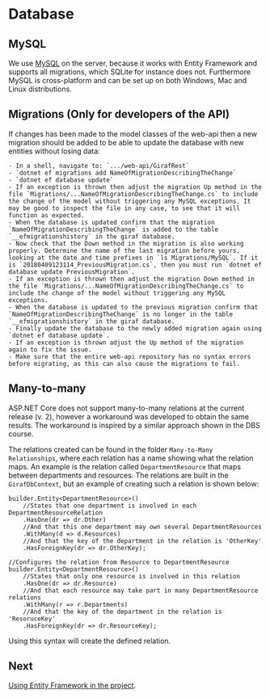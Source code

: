 # Database

## MySQL

We use [MySQL](https://en.wikipedia.org/wiki/MySQL) on the server, because it works with Entity Framework and supports all migrations, which SQLite for instance does not. Furthermore MySQL is cross-platform and can be set up on both Windows, Mac and Linux distributions.

## Migrations (Only for developers of the API)

If changes has been made to the model classes of the web-api then a new migration should be added to be able to update the database with new entities without losing data:

    - In a shell, navigate to: `.../web-api/GirafRest`
    - `dotnet ef migrations add NameOfMigrationDescribingTheChange`
    - `dotnet ef database update`
    - If an exception is thrown then adjust the migration Up method in the file `Migrations/...NameOfMigrationDescribingTheChange.cs` to include the change of the model without triggering any MySQL exceptions. It may be good to inspect the file in any case, to see that it will function as expected.
    - When the database is updated confirm that the migration `NameOfMigrationDescribingTheChange` is added to the table `__efmigrationshistory` in the giraf database.
    - Now check that the Down method in the migration is also working properly. Determine the name of the last migration before yours, looking at the date and time prefixes in `ls Migrations/MySQL`. If it is `20180409123114_PreviousMigration.cs`, then you must run `dotnet ef database update PreviousMigration`.
    - If an exception is thrown then adjust the migration Down method in the file `Migrations/...NameOfMigrationDescribingTheChange.cs` to include the change of the model without triggering any MySQL exceptions.
    - When the database is updated to the previous migration confirm that `NameOfMigrationDescribingTheChange` is no longer in the table `__efmigrationshistory` in the giraf database.
    - Finally update the database to the newly added migration again using `dotnet ef database update`.
    - If an exception is thrown adjust the Up method of the migration again to fix the issue.
    - Make sure that the entire web-api repository has no syntax errors before migrating, as this can also cause the migrations to fail.

## Many-to-many

ASP.NET Core does not support many-to-many relations at the current release (v. 2), however a workaround was developed to obtain the same results. The workaround is inspired by a similar approach shown in the DBS course.

The relations created can be found in the folder ```Many-to-Many Relationships```, where each relation has a name showing what the relation maps. An example is the relation called ```DepartmentResource``` that maps between departments and resources. The relations are built in the ```GirafDbContext```, but an example of creating such a relation is shown below:

```Csharp
builder.Entity<DepartmentResource>()
    //States that one department is involved in each DepartmentResourceRelation
    .HasOne(dr => dr.Other)
    //And that this one department may own several DepartmentResources
    .WithMany(d => d.Resources)
    //And that the key of the department in the relation is 'OtherKey'
    .HasForeignKey(dr => dr.OtherKey);

//Configures the relation from Resource to DepartmentResource
builder.Entity<DepartmentResource>()
    //States that only one resource is involved in this relation
    .HasOne(dr => dr.Resource)
    //And that each resource may take part in many DepartmentResource relations
    .WithMany(r => r.Departments)
    //And that the key of the department in the relation is 'ResoruceKey'
    .HasForeignKey(dr => dr.ResourceKey);
```

Using this syntax will create the defined relation.

## Next

[Using Entity Framework in the project](./EntityFramework.md).